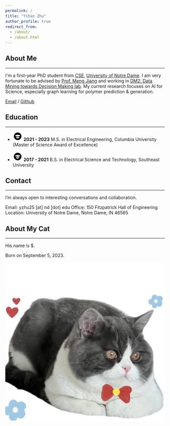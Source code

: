 ```yaml
---
permalink: /
title: "Yihan Zhu"
author_profile: true
redirect_from: 
  - /about/
  - /about.html
---
```


## About Me 
------
I'm a first-year PhD student from [CSE](https://cse.nd.edu/graduate/), [University of Notre Dame](https://www.nd.edu/). I am very fortunate to be advised by [Prof. Meng Jiang](http://www.meng-jiang.com/) and working in [DM2: Data Mining towards Decision Making lab](http://www.meng-jiang.com/lab.html). My current research focuses on AI for Science, especially graph learning for polymer prediction & generation.


[Email](mailto:yzhu25@nd.edu) / [Github](https://github.com/Yihan222) 



## Education 
------
- ![](/education_icon.png) **2021 - 2023**     M.S. in Electrical Engineering, Columbia University (Master of Science Award of Excellence)

- ![](/education_icon.png) **2017 - 2021**     B.S. in Electrical Science and Technology, Southeast University


## Contact
------
I’m always open to interesting conversations and collaboration.

Email: yzhu25 [at] nd [dot] edu
Office: 150 Fitzpatrick Hall of Engineering
Location: University of Notre Dame, Notre Dame, IN 46565


## About My Cat
------
His name is $.

Born on September 5, 2023.

![9.3 pounds right now!](/images/IMG_8539.png)
